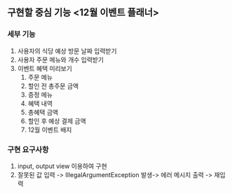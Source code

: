 ## 구현할 중심 기능 <12월 이벤트 플래너>
### 세부 기능
1. 사용자의 식당 예상 방문 날짜 입력받기
2. 사용자 주문 메뉴와 개수 입력받기
3. 이벤트 혜택 미리보기 
   1. 주문 메뉴 
   2. 할인 전 총주문 금액
   3. 증정 메뉴
   4. 혜택 내역
   5. 총혜택 금액
   6. 할인 후 예상 결제 금액
   7. 12월 이벤트 배지

### 구현 요구사항
1. input, output view 이용하여 구현
2. 잘못된 값 입력 -> IllegalArgumentException 발생-> 에러 메시지 출력 -> 재입력